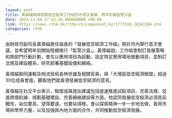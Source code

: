 ```yaml
---
layout: post
title: 黃偉綸領導發展低空經濟工作組月內首次會議　明年初推監管沙盒
date: 2024-11-04 17:22:16.000000000 +08:00
link: https://news.rthk.hk/rthk/ch/component/k2/1777518-20241104.htm
categories: rthk
---
```


由財政司副司長黃偉綸擔任組長的「發展低空經濟工作組」將於月內舉行首次會議，並希望明年初開始陸續推行「監管沙盒」。黃偉綸說，工作組會制訂發展策略和跨部門行動計劃，會先以應用項目為起動，設定特定應用場地推動項目，並制訂法規及建設體系，研究部署基礎設備和網絡。

黃偉綸聯同運輸及物流局局長林世雄及相關官員，與「大灣區低空經濟聯盟」超過30位成員會面，聽取他們就香港發展低空經濟的意見。

黃偉綸在社交平台表示，聯盟成員提出建議包括提速推進試點項目、完善法規、促進跨境航線、規劃基礎建設、完善網絡建設等方面。他認同發展低空經濟必須具前瞻性，站位要高、望得要遠，也要站得穩，會以探索精神一步一步地去做，善用市場和學界力量，以及加強與內地方面的合作，共同推動低空經濟發展。

